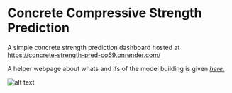 # Concrete Compressive Strength Prediction

A simple concrete strength prediction dashboard hosted at https://concrete-strength-pred-co69.onrender.com/

A helper webpage about whats and ifs of the model building is given [*here.*](https://sites.google.com/view/waitasecant/projects/concrete-strength)

![alt text](https://github.com/waitasecant/Concrete-Strength-Prediction/blob/main/dashboard.png?raw=true)
